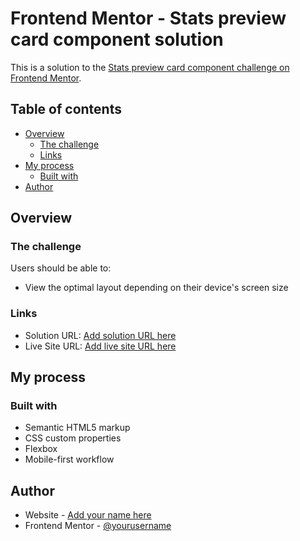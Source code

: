 # Frontend Mentor - Stats preview card component solution

This is a solution to the [Stats preview card component challenge on Frontend Mentor](https://www.frontendmentor.io/challenges/stats-preview-card-component-8JqbgoU62).

## Table of contents

- [Overview](#overview)
  - [The challenge](#the-challenge)
  - [Links](#links)
- [My process](#my-process)
  - [Built with](#built-with)
- [Author](#author)

## Overview

### The challenge

Users should be able to:

- View the optimal layout depending on their device's screen size

### Links

- Solution URL: [Add solution URL here](https://www.frontendmentor.io/solutions/preview-card-anHnftGvA)
- Live Site URL: [Add live site URL here](https://liam-mcallister.github.io/preview-card/)

## My process

### Built with

- Semantic HTML5 markup
- CSS custom properties
- Flexbox
- Mobile-first workflow

## Author

- Website - [Add your name here](https://liammcallister.co.uk/)
- Frontend Mentor - [@yourusername](https://www.frontendmentor.io/profile/liam-mcallister)